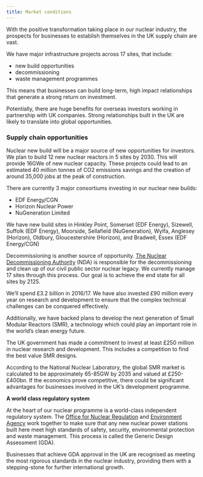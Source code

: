 ```yaml
---
title: Market conditions
---
```

With the positive transformation taking place in our nuclear industry, the prospects for businesses to establish themselves in the UK supply chain are vast. 

We have major infrastructure projects across 17 sites, that include: 

- new build opportunities
- decommissioning
- waste management programmes

This means that businesses can build long-term, high impact relationships that generate a strong return on investment.

Potentially, there are huge benefits for overseas investors working in partnership with UK companies.  Strong relationships built in the UK are likely to translate into global opportunities. 

### Supply chain opportunities 

Nuclear new build will be a major source of new opportunities for investors. We plan to build 12 new nuclear reactors in 5 sites by 2030.  This will provide 16GWe of new nuclear capacity. These projects could lead to an estimated 40 million tonnes of CO2 emissions savings and the creation of around 35,000 jobs at the peak of construction. 

There are currently 3 major consortiums investing in our nuclear new builds: 

- EDF Energy/CGN
- Horizon Nuclear Power
- NuGeneration Limited

We have new build sites in Hinkley Point, Somerset (EDF Energy), Sizewell, Suffolk (EDF Energy), Moorside, Sellafield (NuGeneration), Wylfa, Anglesey (Horizon), Oldbury, Gloucestershire (Horizon), and Bradwell, Essex (EDF Energy/CGN)

Decommissioning is another source of opportunity.  [The Nuclear Decommissioning Authority](https://www.gov.uk/government/organisations/nuclear-decommissioning-authority) (NDA) is responsible for the decommissioning and clean up of our civil public sector nuclear legacy. We currently manage 17 sites through this process. Our goal is to achieve the end state for all sites by 2125.

We’ll spend £3.2 billion in 2016/17. We have also invested £90 million every year on research and development to ensure that the complex technical challenges can be conquered effectively. 

Additionally, we have backed plans to develop the next generation of Small Modular Reactors (SMR), a technology which could play an important role in the world’s clean energy future. 

The UK government has made a commitment to invest at least £250 million in nuclear research and development. This includes a competition to find the best value SMR designs. 

According to the National Nuclear Laboratory, the global SMR market is calculated to be approximately 65-85GW by 2035 and valued at £250-£400bn. If the economics prove competitive, there could be significant advantages for businesses involved in the UK’s development programme.

**A world class regulatory system**

At the heart of our nuclear programme is a world-class independent regulatory system. The [Office for Nuclear Regulation](http://www.onr.org.uk/) and [Environment Agency](https://www.gov.uk/government/organisations/environment-agency) work together to make sure that any new nuclear power stations built here meet high standards of safety, security, environmental protection and waste management. This process is called the Generic Design Assessment (GDA).

Businesses that achieve GDA approval in the UK are recognised as meeting the most rigorous standards in the nuclear industry, providing them with a stepping-stone for further international growth.  

